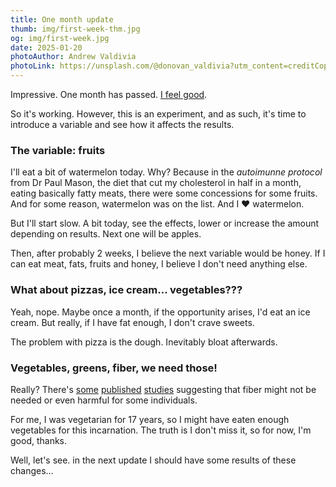 ```yaml
---
title: One month update
thumb: img/first-week-thm.jpg
og: img/first-week.jpg
date: 2025-01-20
photoAuthor: Andrew Valdivia
photoLink: https://unsplash.com/@donovan_valdivia?utm_content=creditCopyText&utm_medium=referral&utm_source=unsplash
---
```


Impressive. One month has passed. [I feel good](https://youtu.be/pTdihu-mp90?si=D5BmDWw-fbLc1JZQ).

So it's working. However, this is an experiment, and as such, it's time to introduce a variable and see how it affects the results.

### The variable: fruits

I'll eat a bit of watermelon today. Why? Because in the _autoimunne protocol_ from Dr Paul Mason, the diet that cut my cholesterol in half in a month, eating basically fatty meats, there were some concessions for some fruits. And for some reason, watermelon was on the list. And I ❤️ watermelon.

But I'll start slow. A bit today, see the effects, lower or increase the amount depending on results. Next one will be apples.

Then, after probably 2 weeks, I believe the next variable would be honey. If I can eat meat, fats, fruits and honey, I believe I don't need anything else.

### What about pizzas, ice cream... vegetables???

Yeah, nope. Maybe once a month, if the opportunity arises, I'd eat an ice cream. But really, if I have fat enough, I don't crave sweets.

The problem with pizza is the dough. Inevitably bloat afterwards.

### Vegetables, greens, fiber, we need those!

Really? There's [some](https://pubmed.ncbi.nlm.nih.gov/20136989/) [published](https://pubmed.ncbi.nlm.nih.gov/22555633/) [studies](https://pubmed.ncbi.nlm.nih.gov/25734566/) suggesting that fiber might not be needed or even harmful for some individuals.

For me, I was vegetarian for 17 years, so I might have eaten enough vegetables for this incarnation. The truth is I don't miss it, so for now, I'm good, thanks.

Well, let's see. in the next update I should have some results of these changes...
